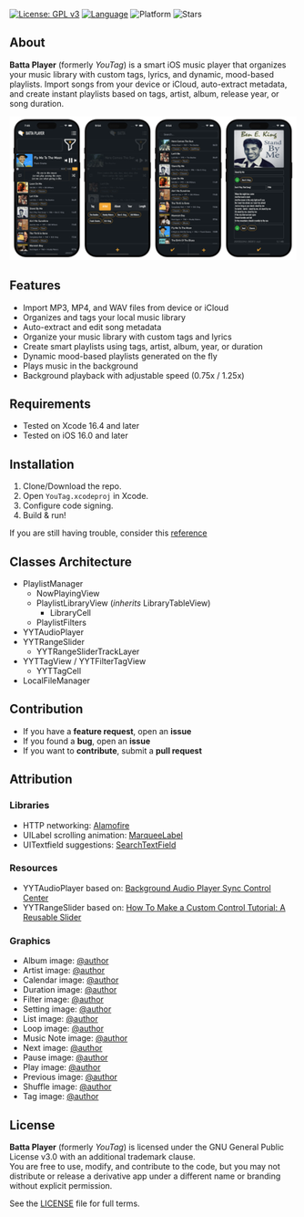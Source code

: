 [![License: GPL v3](https://img.shields.io/badge/License-GPLv3-blue.svg)](LICENSE)
[![Language](https://img.shields.io/badge/Swift-5-orange?logo=Swift&logoColor=white)](https://swift.org)
![Platform](https://img.shields.io/badge/platform-iOS-lightgrey.svg)
![Stars](https://img.shields.io/github/stars/youstanzr/YouTag?style=social)

## About
**Batta Player** (formerly *YouTag*) is a smart iOS music player that organizes your music library with custom tags, lyrics, and dynamic, mood-based playlists. Import songs from your device or iCloud, auto-extract metadata, and create instant playlists based on tags, artist, album, release year, or song duration.

![](/Images/screenshot_banner.png)

## Features
- Import MP3, MP4, and WAV files from device or iCloud
- Organizes and tags your local music library
- Auto-extract and edit song metadata
- Organize your music library with custom tags and lyrics
- Create smart playlists using tags, artist, album, year, or duration
- Dynamic mood-based playlists generated on the fly
- Plays music in the background
- Background playback with adjustable speed (0.75x / 1.25x)

## Requirements
- Tested on Xcode 16.4 and later
- Tested on iOS 16.0 and later

## Installation
1. Clone/Download the repo.
2. Open `YouTag.xcodeproj` in Xcode.
3. Configure code signing.
4. Build & run!

If you are still having trouble, consider this [reference](https://help.apple.com/xcode/mac/current/#/dev5a825a1ca)

## Classes Architecture

- PlaylistManager
	- NowPlayingView
	- PlaylistLibraryView (*inherits* LibraryTableView)
		- LibraryCell
	- PlaylistFilters
- YYTAudioPlayer
- YYTRangeSlider
	- YYTRangeSliderTrackLayer
- YYTTagView / YYTFilterTagView
	- YYTTagCell
- LocalFileManager

## Contribution
- If you have a **feature request**, open an **issue**
- If you found a **bug**, open an **issue**
- If you want to **contribute**, submit a **pull request**

## Attribution
### Libraries
- HTTP networking: [Alamofire](https://github.com/Alamofire/Alamofire)
- UILabel scrolling animation: [MarqueeLabel](https://github.com/cbpowell/MarqueeLabel)
- UITextfield suggestions: [SearchTextField](https://github.com/apasccon/SearchTextField)
### Resources
- YYTAudioPlayer based on: [Background Audio Player Sync Control Center](https://medium.com/@quangtqag/background-audio-player-sync-control-center-516243c2cdd1)
- YYTRangeSlider based on: [How To Make a Custom Control Tutorial: A Reusable Slider](https://www.raywenderlich.com/7595-how-to-make-a-custom-control-tutorial-a-reusable-slider)
### Graphics
- Album image: [@author](https://www.flaticon.com/authors/freepik)
- Artist image: [@author](https://www.flaticon.com/authors/freepik)
- Calendar image: [@author](https://www.flaticon.com/authors/pixel-perfect)
- Duration image: [@author](https://www.flaticon.com/authors/freepik)
- Filter image: [@author](https://www.flaticon.com/authors/freepik)
- Setting image: [@author](https://www.flaticon.com/authors/freepik)
- List image: [@author](https://www.flaticon.com/authors/pixel-perfect)
- Loop image: [@author](https://www.flaticon.com/authors/pixel-perfect)
- Music Note image: [@author](https://www.flaticon.com/authors/becris)
- Next image: [@author](https://www.flaticon.com/authors/smashicons)
- Pause image: [@author](https://www.flaticon.com/authors/kiranshastry)
- Play image: [@author](https://www.flaticon.com/authors/smashicons)
- Previous image: [@author](https://www.flaticon.com/authors/smashicons)
- Shuffle image: [@author](https://www.flaticon.com/authors/pixel-perfect)
- Tag image: [@author](https://www.flaticon.com/authors/those-icons)

## License
**Batta Player** (formerly *YouTag*) is licensed under the GNU General Public License v3.0 with an additional trademark clause.  
You are free to use, modify, and contribute to the code, but you may not distribute or release a derivative app under a different name or branding without explicit permission.  

See the [LICENSE](LICENSE) file for full terms.